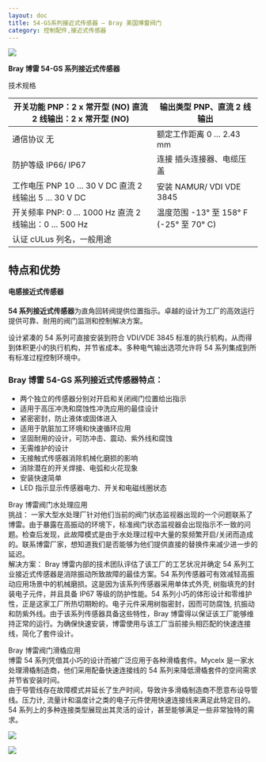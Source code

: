 ```yaml
---
layout: doc
title: 54-GS系列接近式传感器 – Bray 美国博雷阀门
category: 控制配件,接近式传感器
---
```


![](/2022/10/download-17.jpg)

**Bray 博雷 54-GS 系列接近式传感器**

技术规格

| 开关功能 PNP：2 x 常开型 (NO) 直流 2 线输出：2 x 常开型 (NO) | 输出类型 PNP、直流 2 线输出              |
| ------------------------------------------------------------ | ---------------------------------------- |
| 通信协议 无                                                  | 额定工作距离 0 … 2.43 mm                 |
| 防护等级 IP66/ IP67                                          | 连接 插头连接器、电缆压盖                |
| 工作电压 PNP 10 … 30 V DC 直流 2 线输出 5 … 30 V DC          | 安装 NAMUR/ VDI VDE 3845                 |
| 开关频率 PNP: 0 … 1000 Hz 直流 2 线输出：0 … 500 Hz          | 温度范围 \-13° 至 158° F (-25° 至 70° C) |
| 认证 cULus 列名，一般用途                                    |                                          |

## 特点和优势

#### 电感接近式传感器

**54 系列接近式传感器**为直角回转阀提供位置指示。卓越的设计为工厂的高效运行提供可靠、耐用的阀门监测和控制解决方案。

设计紧凑的 54 系列可直接安装到符合 VDI/VDE 3845 标准的执行机构，从而得到体积更小的执行机构，并节省成本。多种电气输出选项允许将 54 系列集成到所有标准过程控制环境中。

### Bray 博雷 54-GS 系列接近式传感器特点：

- 两个独立的传感器分别对开启和关闭阀门位置给出指示
- 适用于高压冲洗和腐蚀性冲洗应用的最佳设计
- 紧密密封，防止液体或固体进入
- 适用于肮脏加工环境和快速循环应用
- 坚固耐用的设计，可防冲击、震动、紫外线和腐蚀
- 无需维护的设计
- 无接触式传感器消除机械化磨损的影响
- 消除潜在的开关焊接、电弧和火花现象
- 安装快速简单
- LED 指示显示传感器电力、开关和电磁线圈状态

Bray 博雷阀门水处理应用  
挑战： 一家大型水处理厂针对他们当前的阀门状态监视器出现的一个问题联系了博雷。由于暴露在高振动的环境下，标准阀门状态监视器会出现指示不一致的问题。检查后发现，此故障模式是由于水处理过程中大量的泵频繁开启/关闭而造成的。联系博雷厂家，想知道我们是否能够为他们提供直接的替换件来减少进一步的延迟。  
解决方案： Bray 博雷内部的技术团队评估了该工厂的工艺状况并确定 54 系列工业接近式传感器是消除振动所致故障的最佳方案。54 系列传感器可有效减轻高振动应用场景中的机械磨损。这是因为该系列传感器采用单体式外壳, 树脂填充的封装电子元件，并且具备 IP67 等级的防护性能。54 系列小巧的体形设计和零维护性，正是这家工厂所热切期盼的。电子元件采用树脂密封，因而可防腐蚀, 抗振动和防紫外线。由于该系列传感器具备这些特性，Bray 博雷得以保证该工厂能够维持正常的运行。为确保快速安装，博雷使用与该工厂当前接头相匹配的快速连接线，简化了套件设计。

Bray 博雷阀门滑橇应用  
博雷 54 系列凭借其小巧的设计而被广泛应用于各种滑橇套件。Mycelx 是一家水处理滑橇制造商，他们采用配备快速连接线的 54 系列来降低滑橇套件的空间需求并节省安装时间。  
由于导管线存在故障模式并延长了生产时间，导致许多滑橇制造商不愿意布设导管线。压力计, 流量计和温度计之类的电子元件使用快速连接线来满足此特定目的。54 系列上的多种连接类型展现出其灵活的设计，甚至能够满足一些非常独特的需求。

![](/2022/10/%E6%88%AA%E5%B1%8F2022-10-23-%E4%B8%8B%E5%8D%8810.26.22-1024x726.png)

![](/2022/10/%E6%88%AA%E5%B1%8F2022-10-23-%E4%B8%8B%E5%8D%8810.26.39-1024x487.png)
